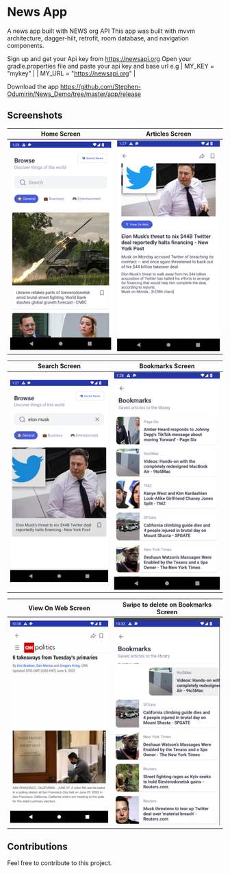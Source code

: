 # News App

A news app built with NEWS org API
This app was built with mvvm architecture, dagger-hilt, retrofit, room database, and navigation components.

Sign up and get your Api key from https://newsapi.org
Open your gradle.properties file and paste your api key and base url e.g 
| MY_KEY = "mykey" | 
| MY_URL = "https://newsapi.org" |

Download the app https://github.com/Stephen-Odumirin/News_Demo/tree/master/app/release

## Screenshots

| Home Screen | Articles Screen | 
|    :---:     |     :---:      |  
| <img src="app/images/img.png" width="500">   | <img src="app/images/img_2.png" width="500">   |


| Search Screen | Bookmarks Screen  |
|    :---:     |     :---:    |
| <img src="app/images/img_1.png" width="500"> | <img src="app/images/img_3.png" width="500">   |


| View On Web Screen | Swipe to delete on Bookmarks Screen  |
|    :---:     |     :---:    |
| <img src="app/images/img_4.png" width="500"> | <img src="app/images/img_5.png" width="500">   |

## Contributions

Feel free to contribute to this project.